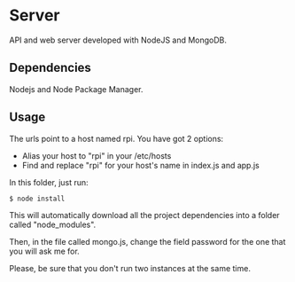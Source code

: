 # Server
API and web server developed with NodeJS and MongoDB.
## Dependencies
Nodejs and Node Package Manager.
## Usage
The urls point to a host named rpi. You have got 2 options:
* Alias your host to "rpi" in your /etc/hosts
* Find and replace "rpi" for your host's name in index.js and app.js 

In this folder, just run:
```
$ node install
```
This will automatically download all the project dependencies into a folder called "node_modules".

Then, in the file called mongo.js, change the field password for the one that you will ask me for.

Please, be sure that you don't run two instances at the same time.
